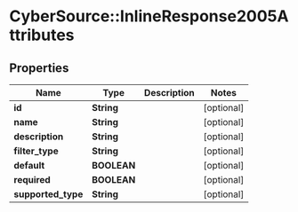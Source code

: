 # CyberSource::InlineResponse2005Attributes

## Properties
Name | Type | Description | Notes
------------ | ------------- | ------------- | -------------
**id** | **String** |  | [optional] 
**name** | **String** |  | [optional] 
**description** | **String** |  | [optional] 
**filter_type** | **String** |  | [optional] 
**default** | **BOOLEAN** |  | [optional] 
**required** | **BOOLEAN** |  | [optional] 
**supported_type** | **String** |  | [optional] 


